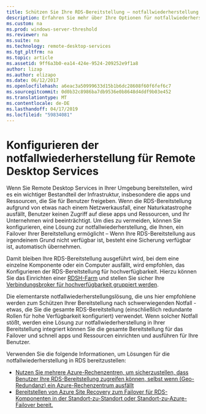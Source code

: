 ```yaml
---
title: Schützen Sie Ihre RDS-Bereitstellung – notfallwiederherstellung
description: Erfahren Sie mehr über Ihre Optionen für notfallwiederherstellung für Remote Desktop Services
ms.custom: na
ms.prod: windows-server-threshold
ms.reviewer: na
ms.suite: na
ms.technology: remote-desktop-services
ms.tgt_pltfrm: na
ms.topic: article
ms.assetid: 9ff6a3b0-ea14-424e-9524-209252e9f1a8
author: lizap
ms.author: elizapo
ms.date: 06/12/2017
ms.openlocfilehash: a6eac3a50999633d15b1b6dc28608f60f6fef6c7
ms.sourcegitcommit: 0d0b32c8986ba7db9536e0b8648d4ddf9b03e452
ms.translationtype: MT
ms.contentlocale: de-DE
ms.lasthandoff: 04/17/2019
ms.locfileid: "59834081"
---
```

# <a name="configure-disaster-recovery-for-remote-desktop-services"></a>Konfigurieren der notfallwiederherstellung für Remote Desktop Services

Wenn Sie Remote Desktop Services in Ihrer Umgebung bereitstellen, wird es ein wichtiger Bestandteil der Infrastruktur, insbesondere die apps und Ressourcen, die Sie für Benutzer freigeben. Wenn die RDS-Bereitstellung aufgrund von etwas nach einem Netzwerkausfall, einer Naturkatastrophe ausfällt, Benutzer keinen Zugriff auf diese apps und Ressourcen, und Ihr Unternehmen wird beeinträchtigt. Um dies zu vermeiden, können Sie konfigurieren, eine Lösung zur notfallwiederherstellung, die Ihnen, ein Failover Ihrer Bereitstellung ermöglicht – Wenn Ihre RDS-Bereitstellung aus irgendeinem Grund nicht verfügbar ist, besteht eine Sicherung verfügbar ist, automatisch übernehmen.

Damit bleiben Ihre RDS-Bereitstellung ausgeführt wird, bei dem eine einzelne Komponente oder ein Computer ausfällt, wird empfohlen, das Konfigurieren der RDS-Bereitstellung für hochverfügbarkeit. Hierzu können Sie das Einrichten einer [RDSH-Farm](rds-scale-rdsh-farm.md) und stellen Sie sicher Ihre [Verbindungsbroker für hochverfügbarkeit gruppiert werden](rds-connection-broker-cluster.md). 

Die elementarste notfallwiederherstellungslösung, die uns hier empfohlene werden zum Schützen Ihrer Bereitstellung nach schwerwiegenden Notfall - etwas, die Sie die gesamte RDS-Bereitstellung (einschließlich redundante Rollen für hohe Verfügbarkeit konfiguriert) verwendet. Wenn solcher Notfall stößt, werden eine Lösung zur notfallwiederherstellung in Ihrer Bereitstellung integriert können Sie die gesamte Bereitstellung für das Failover und schnell apps und Ressourcen einrichten und ausführen für Ihre Benutzer.

Verwenden Sie die folgende Informationen, um Lösungen für die notfallwiederherstellung in RDS bereitzustellen:

- [Nutzen Sie mehrere Azure-Rechenzentren, um sicherzustellen, dass Benutzer Ihre RDS-Bereitstellung zugreifen können, selbst wenn (Geo-Redundanz) ein Azure-Rechenzentrum ausfällt](rds-multi-datacenter-deployment.md)
- [Bereitstellen von Azure Site Recovery zum Failover für RDS-Komponenten in der Standort-zu-Standort oder Standort-zu-Azure-Failover bereit.](rds-disaster-recovery-with-azure.md)


